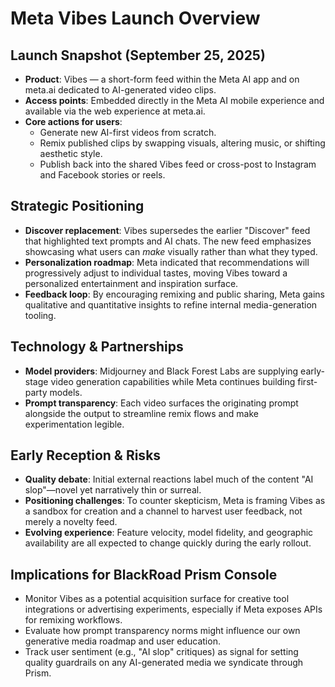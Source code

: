 # Meta Vibes Launch Overview

## Launch Snapshot (September 25, 2025)
- **Product**: Vibes — a short-form feed within the Meta AI app and on meta.ai dedicated to AI-generated video clips.
- **Access points**: Embedded directly in the Meta AI mobile experience and available via the web experience at meta.ai.
- **Core actions for users**:
  - Generate new AI-first videos from scratch.
  - Remix published clips by swapping visuals, altering music, or shifting aesthetic style.
  - Publish back into the shared Vibes feed or cross-post to Instagram and Facebook stories or reels.

## Strategic Positioning
- **Discover replacement**: Vibes supersedes the earlier "Discover" feed that highlighted text prompts and AI chats. The new feed emphasizes showcasing what users can *make* visually rather than what they typed.
- **Personalization roadmap**: Meta indicated that recommendations will progressively adjust to individual tastes, moving Vibes toward a personalized entertainment and inspiration surface.
- **Feedback loop**: By encouraging remixing and public sharing, Meta gains qualitative and quantitative insights to refine internal media-generation tooling.

## Technology & Partnerships
- **Model providers**: Midjourney and Black Forest Labs are supplying early-stage video generation capabilities while Meta continues building first-party models.
- **Prompt transparency**: Each video surfaces the originating prompt alongside the output to streamline remix flows and make experimentation legible.

## Early Reception & Risks
- **Quality debate**: Initial external reactions label much of the content "AI slop"—novel yet narratively thin or surreal.
- **Positioning challenges**: To counter skepticism, Meta is framing Vibes as a sandbox for creation and a channel to harvest user feedback, not merely a novelty feed.
- **Evolving experience**: Feature velocity, model fidelity, and geographic availability are all expected to change quickly during the early rollout.

## Implications for BlackRoad Prism Console
- Monitor Vibes as a potential acquisition surface for creative tool integrations or advertising experiments, especially if Meta exposes APIs for remixing workflows.
- Evaluate how prompt transparency norms might influence our own generative media roadmap and user education.
- Track user sentiment (e.g., "AI slop" critiques) as signal for setting quality guardrails on any AI-generated media we syndicate through Prism.

